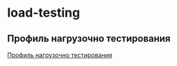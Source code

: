 # load-testing

## Профиль нагрузочно тестирования

[Профиль нагрузочно тестирования](https://docs.google.com/spreadsheets/d/1r_zw7HB8OoPTN4lGfxjN-oyx5tn9jZof7sh-RmzR1rA/edit?usp=sharing)